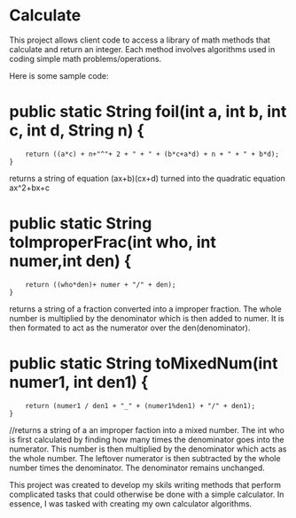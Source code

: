 # Calculate
This project allows client code to access a library of math methods that calculate and return an integer. Each method involves algorithms used in coding simple math problems/operations.

Here is some sample code: 

# public static String foil(int a, int b, int c, int d, String n) {
		return ((a*c) + n+"^"+ 2 + " + " + (b*c+a*d) + n + " + " + b*d);
	}
 returns a string of equation (ax+b)(cx+d) turned into the quadratic equation ax^2+bx+c 
  
# public static String toImproperFrac(int who, int numer,int den) {
		return ((who*den)+ numer + "/" + den);
	}
returns a string of a fraction converted into a improper fraction. The whole number is multiplied by the denominator which is then added to numer. It is then formated to act as the numerator over the den(denominator).

# public static String toMixedNum(int numer1, int den1) {
		return (numer1 / den1 + "_" + (numer1%den1) + "/" + den1);
	}
//returns a string of a an improper faction into a mixed number. The int who is first calculated by finding how many times the denominator goes into the numerator. This number is then multiplied by the denominator which acts as the whole number. The leftover numerator is then subtracted by the whole number times the denominator. The denominator remains unchanged.

This project was created to develop my skils writing methods that perform complicated tasks that could otherwise be done with a simple calculator. In essence, I was tasked with creating my own calculator algorithms. 
